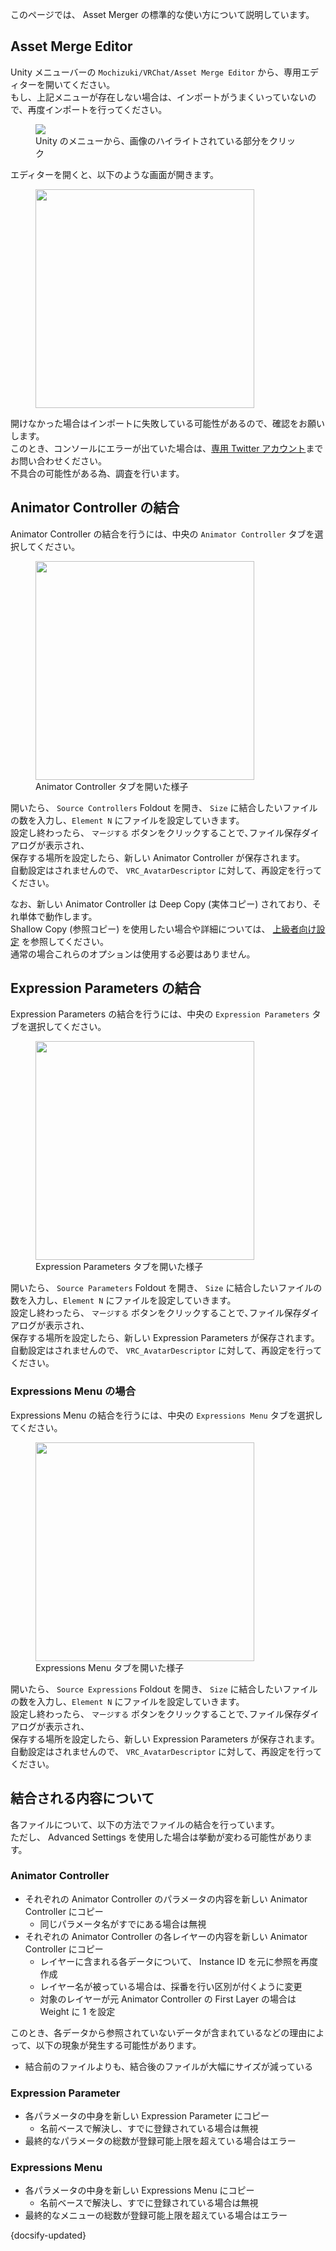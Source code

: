 このページでは、 Asset Merger の標準的な使い方について説明しています。

## Asset Merge Editor

Unity メニューバーの `Mochizuki/VRChat/Asset Merge Editor` から、専用エディターを開いてください。  
もし、上記メニューが存在しない場合は、インポートがうまくいっていないので、再度インポートを行ってください。

<figure>
  <img src="https://assets.mochizuki.moe/docs/VRChat/AssetMerger/04.PNG">
  <figcaption>
    Unity のメニューから、画像のハイライトされている部分をクリック
  </figcaption>
</figure>

エディターを開くと、以下のような画面が開きます。

<figure>
  <img src="https://assets.mochizuki.moe/docs/VRChat/AssetMerger/01.PNG" width="350px">
</figure>

開けなかった場合はインポートに失敗している可能性があるので、確認をお願いします。  
このとき、コンソールにエラーが出ていた場合は、[専用 Twitter アカウント](https://twitter.com/Nekonoya_Booth)までお問い合わせください。  
不具合の可能性がある為、調査を行います。

## Animator Controller の結合

Animator Controller の結合を行うには、中央の `Animator Controller` タブを選択してください。

<figure>
  <img src="https://assets.mochizuki.moe/docs/VRChat/AssetMerger/01.PNG" width="350px">
  <figcaption>
    Animator Controller タブを開いた様子
  </figcaption>
</figure>

開いたら、 `Source Controllers` Foldout を開き、 `Size` に結合したいファイルの数を入力し、`Element N` にファイルを設定していきます。  
設定し終わったら、 `マージする` ボタンをクリックすることで､ファイル保存ダイアログが表示され、  
保存する場所を設定したら、新しい Animator Controller が保存されます。  
自動設定はされませんので、 `VRC_AvatarDescriptor` に対して、再設定を行ってください。

なお、新しい Animator Controller は Deep Copy (実体コピー) されており、それ単体で動作します。  
Shallow Copy (参照コピー) を使用したい場合や詳細については、 [上級者向け設定](/VRChat/AssetMerger/Advanced/AnimatorController) を参照してください。  
通常の場合これらのオプションは使用する必要はありません。

## Expression Parameters の結合

Expression Parameters の結合を行うには、中央の `Expression Parameters` タブを選択してください。

<figure>
  <img src="https://assets.mochizuki.moe/docs/VRChat/AssetMerger/02.PNG" width="350px">
  <figcaption>
    Expression Parameters タブを開いた様子
  </figcaption>
</figure>

開いたら、 `Source Parameters` Foldout を開き、 `Size` に結合したいファイルの数を入力し、`Element N` にファイルを設定していきます。  
設定し終わったら、 `マージする` ボタンをクリックすることで､ファイル保存ダイアログが表示され、  
保存する場所を設定したら、新しい Expression Parameters が保存されます。  
自動設定はされませんので、 `VRC_AvatarDescriptor` に対して、再設定を行ってください。

### Expressions Menu の場合

Expressions Menu の結合を行うには、中央の `Expressions Menu` タブを選択してください。

<figure>
  <img src="https://assets.mochizuki.moe/docs/VRChat/AssetMerger/03.PNG" width="350px">
  <figcaption>
    Expressions Menu タブを開いた様子
  </figcaption>
</figure>

開いたら、 `Source Expressions` Foldout を開き、 `Size` に結合したいファイルの数を入力し、`Element N` にファイルを設定していきます。  
設定し終わったら、 `マージする` ボタンをクリックすることで､ファイル保存ダイアログが表示され、  
保存する場所を設定したら、新しい Expression Parameters が保存されます。  
自動設定はされませんので、 `VRC_AvatarDescriptor` に対して、再設定を行ってください。

## 結合される内容について

各ファイルについて、以下の方法でファイルの結合を行っています。  
ただし、 Advanced Settings を使用した場合は挙動が変わる可能性があります。

### Animator Controller

- それぞれの Animator Controller のパラメータの内容を新しい Animator Controller にコピー
  - 同じパラメータ名がすでにある場合は無視
- それぞれの Animator Controller の各レイヤーの内容を新しい Animator Controller にコピー
  - レイヤーに含まれる各データについて、 Instance ID を元に参照を再度作成
  - レイヤー名が被っている場合は、採番を行い区別が付くように変更
  - 対象のレイヤーが元 Animator Controller の First Layer の場合は Weight に 1 を設定

このとき、各データから参照されていないデータが含まれているなどの理由によって、以下の現象が発生する可能性があります。

- 結合前のファイルよりも、結合後のファイルが大幅にサイズが減っている

### Expression Parameter

- 各パラメータの中身を新しい Expression Parameter にコピー
  - 名前ベースで解決し、すでに登録されている場合は無視
- 最終的なパラメータの総数が登録可能上限を超えている場合はエラー

### Expressions Menu

- 各パラメータの中身を新しい Expressions Menu にコピー
  - 名前ベースで解決し、すでに登録されている場合は無視
- 最終的なメニューの総数が登録可能上限を超えている場合はエラー

{docsify-updated}
